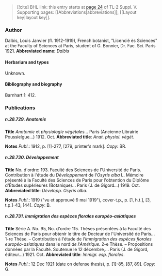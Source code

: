 > [!cite] BHL link: this entry starts at [page 24](https://www.biodiversitylibrary.org/page/33259070) of TL-2 Suppl. V.
> Supporting pages: [[Abbreviations|abbreviations]], [[Layout key|layout key]].

### Author

Dalbis, Louis Janvier (fl. 1912-1919), French botanist, "Licencié ès Sciences" at the Faculty of Sciences at Paris, student of G. Bonnier, Dr. Fac. Sci. Paris 1921. 
**Abbreviated name**: *Dalbis*

#### Herbarium and types

Unknown.

#### Bibliography and biography

Barnhart 1: 412.

### Publications

##### n.28.729. Anatomie

**Title**
*Anatomie* et *physiologie végétales*... Paris (Ancienne Librairie Poussielgue...) 1912. Oct.
**Abbreviated title**: *Anat. physiol. végét.*

**Notes**
*Publ*.: 1912, p. \[1\]-277, \[279, printer's mark\]. *Copy*: BR.

##### n.28.730. Développement

**Title**
No. d'ordre: 193. Faculté des Sciences de l'Université de Paris. Contribution à l'étude du *Développement* de l'*Osyris alba* L. Mémoire présenté à la Faculté des Sciences de Paris pour l'obtention du Diplôme d'Études supérieures (Botanique)... Paris (J. de Gigord...) 1919. Oct.
**Abbreviated title**: *Développ. Osyris alba*.

**Notes**
*Publ*.: 1919 ("vu et approuvé 9 mai 1919"), cover-t.p., p. \[1, h.t.\], \[3, t.p.\]-43, \[44\]. *Copy*: B.

##### n.28.731. immigration des espèces florales européo-asiatiques

**Title**
Série A. No. 95, No. d'ordre 115. Thèses présentées à la Faculté des Sciences de Paris pour obtenir le titre de Docteur de l'Université de Paris... 1-re Thèse. – Contribution à l'étude de l'*immigration des espèces florales européo-asiatiques* dans le nord *de l'Amérique*. 2-e Thèse. – Propositions données par la Faculté. Soutenue le 12 décembre,... Paris (J. de Gigord, éditeur...) 1921. Oct.
**Abbreviated title**: *Immigr. esp. florales*.

**Notes**
*Publ*.: 12 Dec 1921 (date on defense thesis), p. \[1\]-85, \[87, 89\]. *Copy*: G.

